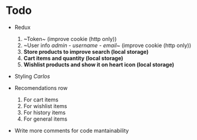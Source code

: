 # Todo

- Redux

  1. ~Token~ (improve cookie (http only))
  2. ~User info _admin - username - email_~ (improve cookie (http only))
  3. **Store products to improve search (local storage)**
  4. **Cart items and quantity (local storage)**
  5. **Wishlist products and show it on heart icon (local storage)**

- Styling _Carlos_

- Recomendations row

  1. For cart items
  2. For wishlist items
  3. For history items
  4. For general items

- Write more comments for code mantainability
